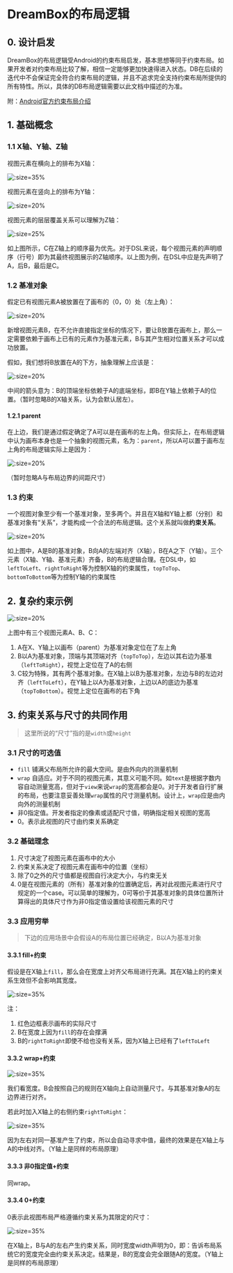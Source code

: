 # DreamBox的布局逻辑

## 0. 设计启发

DreamBox的布局逻辑受Android的约束布局启发，基本思想等同于约束布局。如果开发者对约束布局比较了解，相信一定能够更加快速得进入状态。DB在后续的迭代中不会保证完全符合约束布局的逻辑，并且不追求完全支持约束布局所提供的所有特性。所以，具体的DB布局逻辑需要以此文档中描述的为准。

附：[Android官方约束布局介绍](https://developer.android.google.cn/training/constraint-layout)

## 1. 基础概念

### 1.1 X轴、Y轴、Z轴

视图元素在横向上的排布为X轴：

![](../assets/layout_logic_1.png ':size=35%')

视图元素在竖向上的排布为Y轴：

![](../assets/layout_logic_2.png ':size=20%')

视图元素的层层覆盖关系可以理解为Z轴：

![](../assets/layout_logic_3.png ':size=25%')

如上图所示，C在Z轴上的顺序最为优先。对于DSL来说，每个视图元素的声明顺序（行号）即为其最终视图展示的Z轴顺序。以上图为例，在DSL中应是先声明了A，后B，最后是C。

### 1.2 基准对象

假定已有视图元素A被放置在了画布的（0，0）处（左上角）：

![](../assets/layout_logic_4.png ':size=20%')

新增视图元素B，在不允许直接指定坐标的情况下，要让B放置在画布上，那么一定需要依赖于画布上已有的元素作为基准元素，B与其产生相对位置关系才可以成功放置。

假如，我们想将B放置在A的下方，抽象理解上应该是：

![](../assets/layout_logic_5.png ':size=20%')

中间的箭头意为：B的顶端坐标依赖于A的底端坐标，即B在Y轴上依赖于A的位置。（暂时忽略B的X轴关系，认为会默认居左）。

#### 1.2.1 parent

在上边，我们是通过假定确定了A可以是在画布的左上角。但实际上，在布局逻辑中认为画布本身也是一个抽象的视图元素，名为：`parent`，所以A可以置于画布左上角的布局逻辑实际上是因为：

![](../assets/layout_logic_6.png ':size=20%')

（暂时忽略A与布局边界的间距尺寸）

### 1.3 约束

一个视图对象至少有一个基准对象，至多两个。并且在X轴和Y轴上都（分别）和基准对象有“关系”，才能构成一个合法的布局逻辑。这个关系就叫做**约束关系**。

![](../assets/layout_logic_7.png ':size=20%')

如上图中，A是B的基准对象，B向A的左端对齐（X轴），B在A之下（Y轴）。三个元素（X轴、Y轴、基准元素）齐备，B的布局逻辑合理。在DSL中，如`leftToLeft`、`rightToRight`等为控制X轴的约束属性，`topToTop`、`bottomToBottom`等为控制Y轴的约束属性

## 2. 复杂约束示例

![](../assets/layout_logic_8.png ':size=20%')

上图中有三个视图元素A、B、C：

1. A在X、Y轴上以画布（parent）为基准对象定位在了左上角
2. B以A为基准对象，顶端与其顶端对齐（`topToTop`），左边以其右边为基准（`leftToRight`），视觉上定位在了A的右侧
3. C较为特殊，其有两个基准对象。在X轴上以B为基准对象，左边与B的左边对齐（`leftToLeft`），在Y轴上以A为基准对象，上边以A的底边为基准（`topToBottom`）。视觉上定位在画布的右下角

## 3. 约束关系与尺寸的共同作用

> 这里所说的“尺寸”指的是`width`或`height`

### 3.1 尺寸的可选值

- `fill` 铺满父布局所允许的最大空间。是由外向内的测量机制
- `wrap` 自适应。对于不同的视图元素，其意义可能不同。如`text`是根据字数内容自动测量宽高，但对于`view`来说`wrap`的宽高都会是0。对于开发者自行扩展的布局，也要注意妥善处理`wrap`属性的尺寸测量机制。设计上，`wrap`应是由内向外的测量机制
- 非0指定值。开发者指定的像素或适配尺寸值，明确指定相关视图的宽高
- 0。表示此视图的尺寸由约束关系确定

### 3.2 基础理念

1. 尺寸决定了视图元素在画布中的大小
2. 约束关系决定了视图元素在画布中的位置（坐标）
3. 除了0之外的尺寸值都是视图自行决定大小，与约束无关
4. 0是在视图元素的（所有）基准对象的位置确定后，再对此视图元素进行尺寸规定的一个case。可以简单的理解为，0可等价于其基准对象的具体位置所计算得出的具体尺寸作为非0指定值设置给该视图元素的尺寸

### 3.3 应用穷举

> 下边的应用场景中会假设A的布局位置已经确定，B以A为基准对象

#### 3.3.1 fill+约束

假设是在X轴上`fill`，那么会在宽度上对齐父布局进行充满。其在X轴上的约束关系生效但不会影响其宽度。

![](../assets/layout_logic_9.png ':size=35%')

注：

1. 红色边框表示画布的实际尺寸
2. B在宽度上因为`fill`的存在会撑满
3. B的`rightToRight`即使不给也没有关系，因为X轴上已经有了`leftToLeft`

#### 3.3.2 wrap+约束

![](../assets/layout_logic_10.png ':size=35%')

我们看宽度。B会按照自己的规则在X轴向上自动测量尺寸。与其基准对象A的左边界进行对齐。

若此时加入X轴上的右侧约束`rightToRight`：

![](../assets/layout_logic_11.png ':size=35%')

因为左右对同一基准产生了约束，所以会自动寻求中值，最终的效果是在X轴上与A的中线对齐。（Y轴上是同样的布局原理）

#### 3.3.3 非0指定值+约束

同wrap。

#### 3.3.4 0+约束

0表示此视图布局严格遵循约束关系为其限定的尺寸：

![](../assets/layout_logic_12.png ':size=35%')

在X轴上，B与A的左右产生约束关系，同时宽度width声明为0，即：告诉布局系统它的宽度完全由约束关系决定。结果是，B的宽度会完全跟随A的宽度。（Y轴上是同样的布局原理）